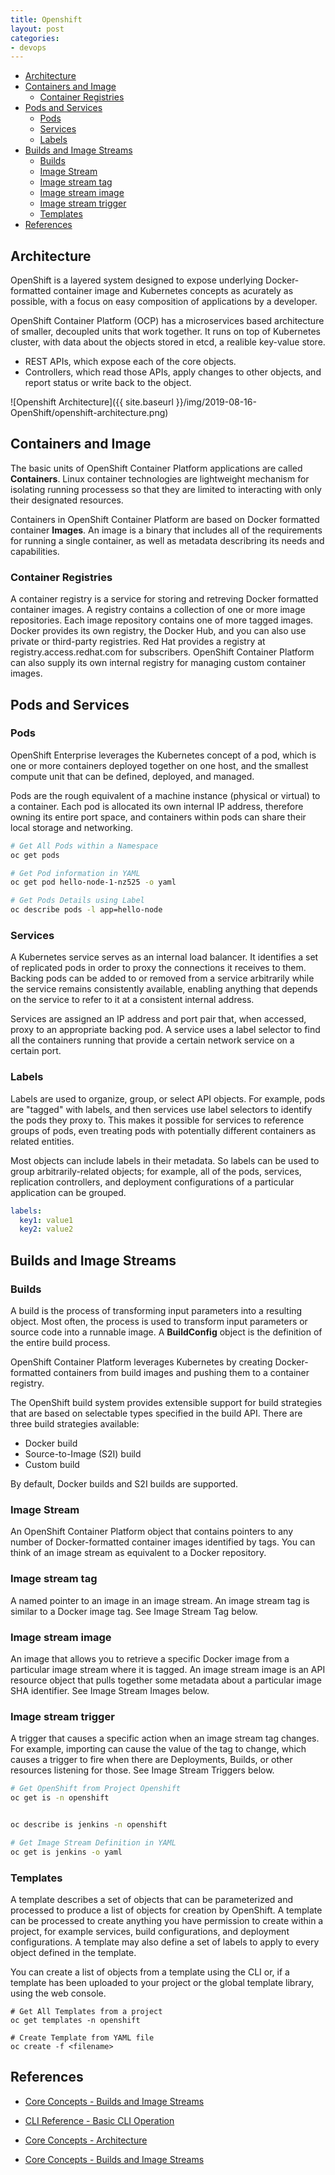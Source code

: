 ```yaml
---
title: Openshift
layout: post
categories:
- devops
---
```

- [Architecture](#architecture)
- [Containers and Image](#containers-and-image)
  - [Container Registries](#container-registries)
- [Pods and Services](#pods-and-services)
  - [Pods](#pods)
  - [Services](#services)
  - [Labels](#labels)
- [Builds and Image Streams](#builds-and-image-streams)
  - [Builds](#builds)
  - [Image Stream](#image-stream)
  - [Image stream tag](#image-stream-tag)
  - [Image stream image](#image-stream-image)
  - [Image stream trigger](#image-stream-trigger)
  - [Templates](#templates)
- [References](#references)

## Architecture

OpenShift is a layered system designed to expose underlying Docker-formatted container image and Kubernetes concepts as acurately as possible, with a focus on easy composition of applications by a developer.

OpenShift Container Platform (OCP) has a microservices based architecture of smaller, decoupled units that work together. It runs on top of Kubernetes cluster, with data about the objects stored in etcd, a realible key-value store.

* REST APIs, which expose each of the core objects.
* Controllers, which read those APIs, apply changes to other objects, and report status or write back to the object.

![Openshift Architecture]({{ site.baseurl }}/img/2019-08-16-OpenShift/openshift-architecture.png)

## Containers and Image

The basic units of OpenShift Container Platform applications are called **Containers**. Linux container technologies are lightweight mechanism for isolating running processess so that they are limited to interacting with only their designated resources.

Containers in OpenShift Container Platform are based on Docker formatted container **Images**. An image is a binary that includes all of the requirements for running a single container, as well as metadata describring its needs and capabilities.

### Container Registries

A container registry is a service for storing and retreving Docker formatted container images. A registry contains a collection of one or more image repositories. Each image repository contains one of more tagged images. Docker provides its own registry, the Docker Hub, and you can also use private or third-party registries. Red Hat provides a registry at registry.access.redhat.com for subscribers. OpenShift Container Platform can also supply its own internal registry for managing custom container images.

## Pods and Services

### Pods

OpenShift Enterprise leverages the Kubernetes concept of a pod, which is one or more containers deployed together on one host, and the smallest compute unit that can be defined, deployed, and managed.

Pods are the rough equivalent of a machine instance (physical or virtual) to a container. Each pod is allocated its own internal IP address, therefore owning its entire port space, and containers within pods can share their local storage and networking.

```bash
# Get All Pods within a Namespace
oc get pods

# Get Pod information in YAML
oc get pod hello-node-1-nz525 -o yaml

# Get Pods Details using Label
oc describe pods -l app=hello-node
```

### Services

A Kubernetes service serves as an internal load balancer. It identifies a set of replicated pods in order to proxy the connections it receives to them. Backing pods can be added to or removed from a service arbitrarily while the service remains consistently available, enabling anything that depends on the service to refer to it at a consistent internal address.

Services are assigned an IP address and port pair that, when accessed, proxy to an appropriate backing pod. A service uses a label selector to find all the containers running that provide a certain network service on a certain port.

### Labels

Labels are used to organize, group, or select API objects. For example, pods are "tagged" with labels, and then services use label selectors to identify the pods they proxy to. This makes it possible for services to reference groups of pods, even treating pods with potentially different containers as related entities.

Most objects can include labels in their metadata. So labels can be used to group arbitrarily-related objects; for example, all of the pods, services, replication controllers, and deployment configurations of a particular application can be grouped.

```yaml
labels:
  key1: value1
  key2: value2
```

## Builds and Image Streams

### Builds

A build is the process of transforming input parameters into a resulting object. Most often, the process is used to transform input parameters or source code into a runnable image. A **BuildConfig** object is the definition of the entire build process.

OpenShift Container Platform leverages Kubernetes by creating Docker-formatted containers from build images and pushing them to a container registry.

The OpenShift build system provides extensible support for build strategies that are based on selectable types specified in the build API. There are three build strategies available:

* Docker build
* Source-to-Image (S2I) build
* Custom build

By default, Docker builds and S2I builds are supported.

### Image Stream

An OpenShift Container Platform object that contains pointers to any number of Docker-formatted container images identified by tags. You can think of an image stream as equivalent to a Docker repository.

### Image stream tag

A named pointer to an image in an image stream. An image stream tag is similar to a Docker image tag. See Image Stream Tag below.

### Image stream image

An image that allows you to retrieve a specific Docker image from a particular image stream where it is tagged. An image stream image is an API resource object that pulls together some metadata about a particular image SHA identifier. See Image Stream Images below.

### Image stream trigger

A trigger that causes a specific action when an image stream tag changes. For example, importing can cause the value of the tag to change, which causes a trigger to fire when there are Deployments, Builds, or other resources listening for those. See Image Stream Triggers below.

```bash
# Get OpenShift from Project Openshift
oc get is -n openshift


oc describe is jenkins -n openshift

# Get Image Stream Definition in YAML
oc get is jenkins -o yaml
```

### Templates

A template describes a set of objects that can be parameterized and processed to produce a list of objects for creation by OpenShift. A template can be processed to create anything you have permission to create within a project, for example services, build configurations, and deployment configurations. A template may also define a set of labels to apply to every object defined in the template.

You can create a list of objects from a template using the CLI or, if a template has been uploaded to your project or the global template library, using the web console.

```
# Get All Templates from a project
oc get templates -n openshift

# Create Template from YAML file
oc create -f <filename>
```

## References

* [Core Concepts - Builds and Image Streams](https://docs.openshift.com/enterprise/3.0/architecture/core_concepts/builds_and_image_streams.html)

* [CLI Reference - Basic CLI Operation](https://docs.openshift.com/enterprise/3.1/cli_reference/basic_cli_operations.html#delete)

* [Core Concepts - Architecture](https://docs.okd.io/latest/architecture/core_concepts/index.html)

* [Core Concepts - Builds and Image Streams](https://docs.openshift.com/container-platform/3.7/architecture/core_concepts/builds_and_image_streams.html)